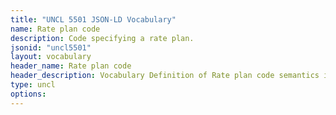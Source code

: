 ```yaml
---
title: "UNCL 5501 JSON-LD Vocabulary"
name: Rate plan code
description: Code specifying a rate plan.
jsonid: "uncl5501"
layout: vocabulary
header_name: Rate plan code
header_description: Vocabulary Definition of Rate plan code semantics in HTML format. JSON-LD format is available at [uncl5501.jsonld](/vocabulary/uncl5501.jsonld)
type: uncl
options:
---
```

